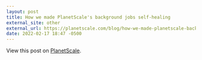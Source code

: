 ```yaml
---
layout: post
title: How we made PlanetScale's background jobs self-healing
external_site: other
external_url: https://planetscale.com/blog/how-we-made-planetscale-background-jobs-self-healing-with-sidekiq
date: 2022-02-17 18:47 -0500
---
```

<!-- link[https://planetscale.com/blog/how-we-made-planetscale-background-jobs-self-healing-with-sidekiq] -->

View this post on [PlanetScale](https://planetscale.com/blog/how-we-made-planetscale-background-jobs-self-healing-with-sidekiq).

